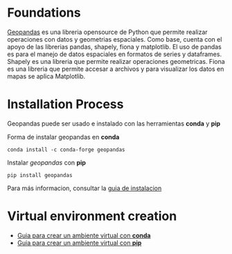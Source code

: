 # Foundations
[Geopandas](https://geopandas.org/en/stable/) es una libreria opensource de Python que permite realizar operaciones con datos y geometrias espaciales. Como base, cuenta con el apoyo de las librerias pandas, shapely, fiona y matplotlib. El uso de pandas es para el manejo de datos espaciales en formatos de series y dataframes. Shapely es una libreria que permite realizar operaciones geometricas. Fiona es una libreria que permite accesar a archivos y para visualizar los datos en mapas se aplica Matplotlib.

# Installation Process
Geopandas puede ser usado e instalado con las herramientas **conda** y **pip**

Forma de instalar geopandas en **conda**
````
conda install -c conda-forge geopandas
````

Instalar *geopandas* con **pip**
````
pip install geopandas
````

Para más informacion, consultar la [guia de instalacion](https://geopandas.org/en/stable/getting_started/install.html)

# Virtual environment creation
* [Guia para crear un ambiente virtual con **conda**]()
* [Guia para crear un ambiente virtual con **pip**]()
